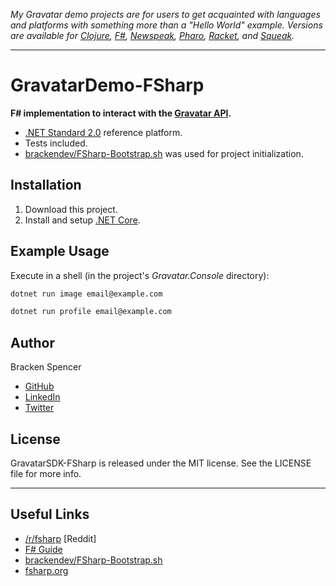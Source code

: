 _My Gravatar demo projects are for users to get acquainted with languages and platforms with something more than a "Hello World" example. Versions are available for [Clojure](https://github.com/brackendev/GravatarDemo-Clojure), [F#](https://github.com/brackendev/GravatarDemo-FSharp), [Newspeak](https://github.com/brackendev/GravatarDemo-Newspeak), [Pharo](https://github.com/brackendev/GravatarDemo-Pharo), [Racket](https://github.com/brackendev/GravatarDemo-Racket), and [Squeak](https://github.com/brackendev/GravatarDemo-Squeak)._

- - -

GravatarDemo-FSharp
===================

**F# implementation to interact with the [Gravatar API](https://en.gravatar.com/site/implement/).**

* [.NET Standard 2.0](https://docs.microsoft.com/en-us/dotnet/standard/net-standard) reference platform.
* Tests included.
* [brackendev/FSharp-Bootstrap.sh](https://gist.github.com/brackendev/17cb61112493e4bc906e0d6f7d3ee11b) was used for project initialization.

## Installation

1. Download this project.
2. Install and setup [.NET Core](https://dotnet.microsoft.com/download).

## Example Usage

Execute in a shell (in the project's _Gravatar.Console_ directory):

```bash
dotnet run image email@example.com
```

```bash
dotnet run profile email@example.com
```

## Author

Bracken Spencer

* [GitHub](https://www.github.com/brackendev)
* [LinkedIn](https://www.linkedin.com/in/brackenspencer/)
* [Twitter](https://twitter.com/brackendev)

## License

GravatarSDK-FSharp is released under the MIT license. See the LICENSE file for more info.

- - -

## Useful Links

* [/r/fsharp](https://www.reddit.com/r/fsharp/) [Reddit]
* [F# Guide](https://docs.microsoft.com/en-us/dotnet/fsharp/)
* [brackendev/FSharp-Bootstrap.sh](https://gist.github.com/brackendev/17cb61112493e4bc906e0d6f7d3ee11b)
* [fsharp.org](https://www.fsharp.org/)
